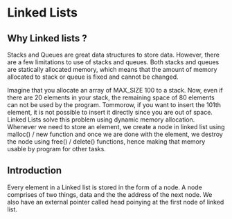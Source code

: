 # Linked Lists 

## Why Linked lists ?
Stacks and Queues are great data structures to store data. However, there are a few limitations to use of stacks and queues.
Both stacks and queues are statically allocated memory, which means that the amount of memory allocated to stack or queue is fixed and cannot be changed.

Imagine that you allocate an array of MAX_SIZE 100 to a stack. Now, even if there are 20 elements in your stack, the remaining space of 80 elements can not be used by the program. Tommorow, if you want to insert the 101th element, it is not possible to insert it directly since you are out of space.
Linked Lists solve this problem using dynamic memory allocation. Whenever we need to store an element, we create a node in linked list using malloc() / new function and once we are done with the element, we destroy the node using free() / delete()  functions, hence making that memory usable by program for other tasks.

## Introduction 
Every element in a Linked list is stored in the form of a node. A node comprises of two things, data and the the address of the next node.
We also have an external pointer called head poinying at the first node of linked list.
